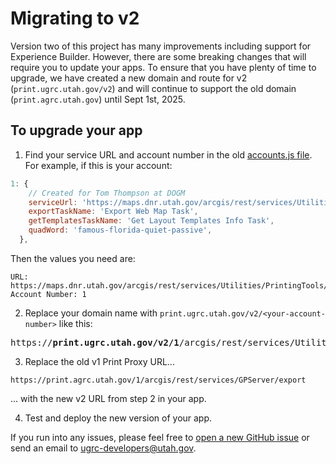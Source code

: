 # Migrating to v2

Version two of this project has many improvements including support for Experience Builder. However, there are some breaking changes that will require you to update your apps. To ensure that you have plenty of time to upgrade, we have created a new domain and route for v2 (`print.ugrc.utah.gov/v2`) and will continue to support the old domain (`print.agrc.utah.gov`) until Sept 1st, 2025.

## To upgrade your app

1. Find your service URL and account number in the old [accounts.js file](https://github.com/agrc/serverless-print-proxy/blob/v1.1.16/accounts.js). For example, if this is your account:

```js
1: {
    // Created for Tom Thompson at DOGM
    serviceUrl: 'https://maps.dnr.utah.gov/arcgis/rest/services/Utilities/PrintingTools/GPServer',
    exportTaskName: 'Export Web Map Task',
    getTemplatesTaskName: 'Get Layout Templates Info Task',
    quadWord: 'famous-florida-quiet-passive',
  },
```

Then the values you need are:

```text
URL: https://maps.dnr.utah.gov/arcgis/rest/services/Utilities/PrintingTools/GPServer
Account Number: 1
```

<!-- markdownlint-disable MD029 -->

2. Replace your domain name with `print.ugrc.utah.gov/v2/<your-account-number>` like this:

<!-- markdownlint-disable MD033 -->
<pre>
https://<b>print.ugrc.utah.gov/v2/1</b>/arcgis/rest/services/Utilities/PrintingTools/GPServer
</pre>
<!-- markdownlint-enable MD033 -->

3. Replace the old v1 Print Proxy URL...

```text
https://print.agrc.utah.gov/1/arcgis/rest/services/GPServer/export
```

... with the new v2 URL from step 2 in your app.

4. Test and deploy the new version of your app.

If you run into any issues, please feel free to [open a new GitHub issue](https://github.com/agrc/serverless-print-proxy/issues/new) or send an email to [ugrc-developers@utah.gov](mailto:ugrc-developers@utah.gov).
